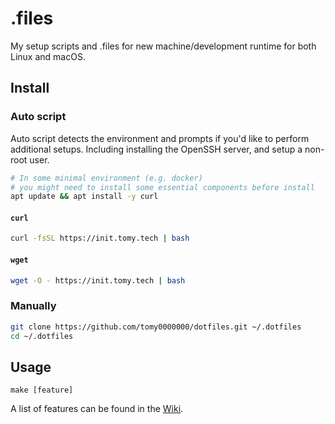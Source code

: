 # .files

My setup scripts and .files for new machine/development runtime for both Linux and macOS.

## Install

### Auto script

Auto script detects the environment and prompts if you'd like to perform additional setups. Including installing the OpenSSH server, and setup a non-root user.

```sh
# In some minimal environment (e.g. docker)
# you might need to install some essential components before install
apt update && apt install -y curl
```

#### `curl`

```sh
curl -fsSL https://init.tomy.tech | bash
```

#### `wget`

```sh
wget -O - https://init.tomy.tech | bash
```

### Manually

```sh
git clone https://github.com/tomy0000000/dotfiles.git ~/.dotfiles
cd ~/.dotfiles
```

## Usage

```
make [feature]
```

A list of features can be found in the [Wiki](https://github.com/tomy0000000/dotfiles/wiki/Feature-List).
